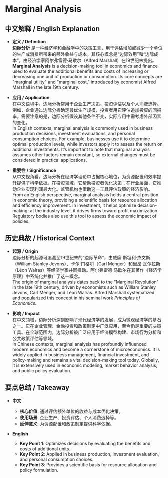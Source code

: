 # Marginal Analysis

## 中文解释 / English Explanation

* **定义 / Definition**  
  **边际分析** 是一种经济学和金融学中的决策工具，用于评估增加或减少一个单位的生产或消费所带来的额外收益与成本。其核心概念是“边际效用”和“边际成本”，由经济学家阿尔弗雷德·马歇尔（Alfred Marshall）在19世纪末提出。  
  **Marginal Analysis** is a decision-making tool in economics and finance used to evaluate the additional benefits and costs of increasing or decreasing one unit of production or consumption. Its core concepts are "marginal utility" and "marginal cost," introduced by economist Alfred Marshall in the late 19th century.

* **应用 / Application**  
  在中文语境中，边际分析常用于企业生产决策、投资评估以及个人消费选择。例如，企业通过边际分析确定最优生产规模，投资者用它评估追加投资的回报率。需要注意的是，边际分析假设其他条件不变，实际应用中需考虑外部因素的变化。  
  In English contexts, marginal analysis is commonly used in business production decisions, investment evaluations, and personal consumption choices. For example, businesses use it to determine optimal production levels, while investors apply it to assess the return on additional investments. It’s important to note that marginal analysis assumes other factors remain constant, so external changes must be considered in practical applications.

* **重要性 / Significance**  
  从中文视角看，边际分析在经济学理论中占据核心地位，为资源配置和效率提升提供了科学依据。在投资领域，它帮助投资者优化决策；在行业层面，它推动企业实现利润最大化。监管机构也借助这一工具评估政策的经济影响。  
  From an English perspective, marginal analysis holds a central position in economic theory, providing a scientific basis for resource allocation and efficiency improvement. In investment, it helps optimize decision-making; at the industry level, it drives firms toward profit maximization. Regulatory bodies also use this tool to assess the economic impact of policies.

## 历史典故 / Historical Context

* **起源 / Origin**  
  边际分析的起源可追溯至19世纪末的“边际革命”，由威廉·斯坦利·杰文斯（William Stanley Jevons）、卡尔·门格尔（Carl Menger）和里昂·瓦尔拉斯（Léon Walras）等经济学家共同推动。阿尔弗雷德·马歇尔在其著作《经济学原理》中系统化并推广了这一概念。  
  The origin of marginal analysis dates back to the "Marginal Revolution" in the late 19th century, driven by economists such as William Stanley Jevons, Carl Menger, and Léon Walras. Alfred Marshall systematized and popularized this concept in his seminal work *Principles of Economics*.

* **影响 / Impact**  
  在中文领域，边际分析深刻影响了现代经济学的发展，成为微观经济学的基石之一。它在企业管理、金融投资和政策制定中广泛应用，至今仍是重要的决策工具。在全球范围内，边际分析被广泛应用于经济模型构建、市场行为分析和公共政策评估等领域。  
  In Chinese contexts, marginal analysis has profoundly influenced modern economics and become a cornerstone of microeconomics. It is widely applied in business management, financial investment, and policy-making and remains a vital decision-making tool today. Globally, it is extensively used in economic modeling, market behavior analysis, and public policy evaluation.

## 要点总结 / Takeaway

* **中文**  
  - **核心价值**: 通过评估额外单位的收益与成本优化决策。  
  - **使用场景**: 企业生产、投资评估、个人消费选择等。  
  - **延伸意义**: 为资源配置和政策制定提供科学依据。

* **English**  
  - **Key Point 1**: Optimizes decisions by evaluating the benefits and costs of additional units.  
  - **Key Point 2**: Applied in business production, investment evaluation, and personal consumption choices.  
  - **Key Point 3**: Provides a scientific basis for resource allocation and policy formulation.